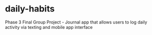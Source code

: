 # daily-habits
Phase 3 Final Group Project - Journal app that allows users to log daily activity via texting and mobile app interface
